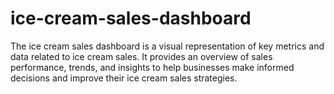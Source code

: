 # ice-cream-sales-dashboard

The ice cream sales dashboard is a visual representation of key metrics and data related to ice cream sales. It provides an overview of sales performance, trends, and insights to help businesses make informed decisions and improve their ice cream sales strategies.
